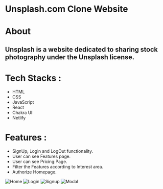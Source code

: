 # Unsplash.com Clone Website

<h1 align="centre">About</h1>
<h2>Unsplash is a website dedicated to sharing stock photography under the Unsplash license.<h2/>
  
# Tech Stacks :
- HTML
- CSS
- JavaScript
- React
- Chakra UI
- Netlify
  
 # Features :
- SignUp, Login and LogOut functionality.
- User can see Features page.
- User can see Pricing Page.
- Filter the Features according to Interest area.
- Authorize Homepage.
  
  

![Home](https://user-images.githubusercontent.com/105920688/208389550-c0d5f899-ba16-4b89-b59f-d7e3b0681885.png)
![Login](https://user-images.githubusercontent.com/105920688/208389573-8dfb7383-d6b8-4621-aeb8-78f7bff2bf73.png)
![Signup](https://user-images.githubusercontent.com/105920688/208389581-b28c60c9-f184-4ed1-89de-4c84af92c567.png)
![Modal](https://user-images.githubusercontent.com/105920688/208389577-468e43d8-5e82-4e76-9837-b015625f740b.png)







